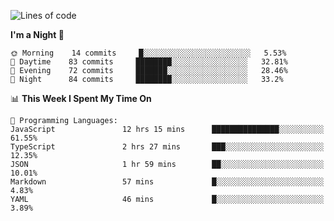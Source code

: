 <!--START_SECTION:waka-->
![Lines of code](https://img.shields.io/badge/From%20Hello%20World%20I%27ve%20Written-504409%20lines%20of%20code-blue)

**I'm a Night 🦉** 

```text
🌞 Morning    14 commits     █░░░░░░░░░░░░░░░░░░░░░░░░   5.53% 
🌆 Daytime    83 commits     ████████░░░░░░░░░░░░░░░░░   32.81% 
🌃 Evening    72 commits     ███████░░░░░░░░░░░░░░░░░░   28.46% 
🌙 Night      84 commits     ████████░░░░░░░░░░░░░░░░░   33.2%

```


📊 **This Week I Spent My Time On** 

```text
💬 Programming Languages: 
JavaScript               12 hrs 15 mins      ███████████████░░░░░░░░░░   61.55% 
TypeScript               2 hrs 27 mins       ███░░░░░░░░░░░░░░░░░░░░░░   12.35% 
JSON                     1 hr 59 mins        ██░░░░░░░░░░░░░░░░░░░░░░░   10.01% 
Markdown                 57 mins             █░░░░░░░░░░░░░░░░░░░░░░░░   4.83% 
YAML                     46 mins             █░░░░░░░░░░░░░░░░░░░░░░░░   3.89%

```


<!--END_SECTION:waka-->
